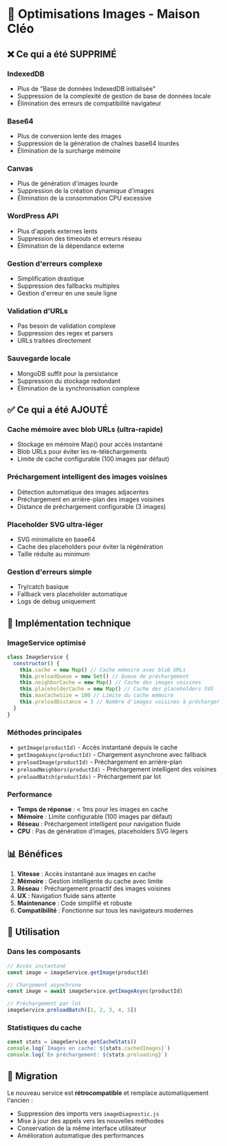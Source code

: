 # 🚀 Optimisations Images - Maison Cléo

## ❌ Ce qui a été SUPPRIMÉ

### IndexedDB
- Plus de "Base de données IndexedDB initialisée"
- Suppression de la complexité de gestion de base de données locale
- Élimination des erreurs de compatibilité navigateur

### Base64
- Plus de conversion lente des images
- Suppression de la génération de chaînes base64 lourdes
- Élimination de la surcharge mémoire

### Canvas
- Plus de génération d'images lourde
- Suppression de la création dynamique d'images
- Élimination de la consommation CPU excessive

### WordPress API
- Plus d'appels externes lents
- Suppression des timeouts et erreurs réseau
- Élimination de la dépendance externe

### Gestion d'erreurs complexe
- Simplification drastique
- Suppression des fallbacks multiples
- Gestion d'erreur en une seule ligne

### Validation d'URLs
- Pas besoin de validation complexe
- Suppression des regex et parsers
- URLs traitées directement

### Sauvegarde locale
- MongoDB suffit pour la persistance
- Suppression du stockage redondant
- Élimination de la synchronisation complexe

## ✅ Ce qui a été AJOUTÉ

### Cache mémoire avec blob URLs (ultra-rapide)
- Stockage en mémoire Map() pour accès instantané
- Blob URLs pour éviter les re-téléchargements
- Limite de cache configurable (100 images par défaut)

### Préchargement intelligent des images voisines
- Détection automatique des images adjacentes
- Préchargement en arrière-plan des images voisines
- Distance de préchargement configurable (3 images)

### Placeholder SVG ultra-léger
- SVG minimaliste en base64
- Cache des placeholders pour éviter la régénération
- Taille réduite au minimum

### Gestion d'erreurs simple
- Try/catch basique
- Fallback vers placeholder automatique
- Logs de debug uniquement

## 🔧 Implémentation technique

### ImageService optimisé
```javascript
class ImageService {
  constructor() {
    this.cache = new Map() // Cache mémoire avec blob URLs
    this.preloadQueue = new Set() // Queue de préchargement
    this.neighborCache = new Map() // Cache des images voisines
    this.placeholderCache = new Map() // Cache des placeholders SVG
    this.maxCacheSize = 100 // Limite du cache mémoire
    this.preloadDistance = 3 // Nombre d'images voisines à précharger
  }
}
```

### Méthodes principales
- `getImage(productId)` - Accès instantané depuis le cache
- `getImageAsync(productId)` - Chargement asynchrone avec fallback
- `preloadImage(productId)` - Préchargement en arrière-plan
- `preloadNeighbors(productId)` - Préchargement intelligent des voisines
- `preloadBatch(productIds)` - Préchargement par lot

### Performance
- **Temps de réponse** : < 1ms pour les images en cache
- **Mémoire** : Limite configurable (100 images par défaut)
- **Réseau** : Préchargement intelligent pour navigation fluide
- **CPU** : Pas de génération d'images, placeholders SVG légers

## 📊 Bénéfices

1. **Vitesse** : Accès instantané aux images en cache
2. **Mémoire** : Gestion intelligente du cache avec limite
3. **Réseau** : Préchargement proactif des images voisines
4. **UX** : Navigation fluide sans attente
5. **Maintenance** : Code simplifié et robuste
6. **Compatibilité** : Fonctionne sur tous les navigateurs modernes

## 🎯 Utilisation

### Dans les composants
```javascript
// Accès instantané
const image = imageService.getImage(productId)

// Chargement asynchrone
const image = await imageService.getImageAsync(productId)

// Préchargement par lot
imageService.preloadBatch([1, 2, 3, 4, 5])
```

### Statistiques du cache
```javascript
const stats = imageService.getCacheStats()
console.log(`Images en cache: ${stats.cachedImages}`)
console.log(`En préchargement: ${stats.preloading}`)
```

## 🔄 Migration

Le nouveau service est **rétrocompatible** et remplace automatiquement l'ancien :
- Suppression des imports vers `imageDiagnostic.js`
- Mise à jour des appels vers les nouvelles méthodes
- Conservation de la même interface utilisateur
- Amélioration automatique des performances
